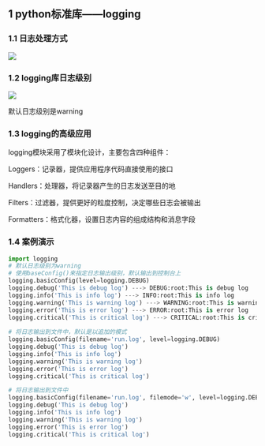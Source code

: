 ## 1 python标准库——logging

### 1.1 日志处理方式

![](../../Typora_images/85.png)

### 1.2 logging库日志级别

![](../../Typora_images/86.png)

默认日志级别是warning

### 1.3 logging的高级应用

logging模块采用了模块化设计，主要包含四种组件：

Loggers：记录器，提供应用程序代码直接使用的接口

Handlers：处理器，将记录器产生的日志发送至目的地

Filters：过滤器，提供更好的粒度控制，决定哪些日志会被输出

Formatters：格式化器，设置日志内容的组成结构和消息字段

### 1.4 案例演示

```python
import logging
# 默认日志级别为warning
# 使用baseConfig()来指定日志输出级别，默认输出到控制台上
logging.basicConfig(level=logging.DEBUG)
logging.debug('This is debug log') ---> DEBUG:root:This is debug log
logging.info('This is info log') ---> INFO:root:This is info log
logging.warning('This is warning log') ---> WARNING:root:This is warning log
logging.error('This is error log') ---> ERROR:root:This is error log
logging.critical('This is critical log') ---> CRITICAL:root:This is critical log
        
# 将日志输出到文件中，默认是以追加的模式
logging.basicConfig(filename='run.log', level=logging.DEBUG)
logging.debug('This is debug log')
logging.info('This is info log')
logging.warning('This is warning log')
logging.error('This is error log')
logging.critical('This is critical log')

# 将日志输出到文件中
logging.basicConfig(filename='run.log', filemode='w', level=logging.DEBUG)
logging.debug('This is debug log')
logging.info('This is info log')
logging.warning('This is warning log')
logging.error('This is error log')
logging.critical('This is critical log')
```

